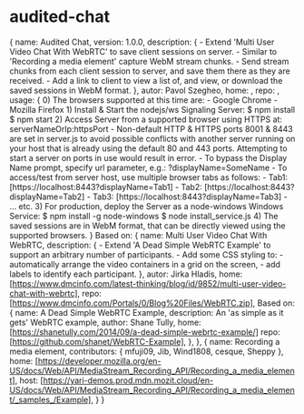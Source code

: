 # audited-chat
{
    name: Audited Chat,
    version: 1.0.0,
    description:
    {
        - Extend 'Multi User Video Chat With WebRTC' to save client sessions on server.
        - Similar to 'Recording a media element' capture WebM stream chunks.
        - Send stream chunks from each client session to server, and save them there as they are received.
        - Add a link to client to view a list of, and view, or download the saved sessions in WebM format.
    },
    autor: Pavol Szegheo,
    home: ,
    repo: ,
    usage:
    {
        0) The browsers supported at this time are:
            - Google Chrome
            - Mozilla Firefox
        1) Install & Start the nodejs/ws Signaling Server:
            $ npm install
            $ npm start
        2) Access Server from a supported browser using HTTPS at: serverNameOrIp:httpsPort
            - Non-default HTTP & HTTPS ports 8001 & 8443 are set in server.js to avoid possible conflicts
              with another server running on your host that is already using the default 80 and 443 ports.
              Attempting to start a server on ports in use would result in error.
            - To bypass the Display Name prompt, specify url parameter, e.g.: ?displayName=SomeName
            - To access/test from server host, use multiple browser tabs as follows:
                - Tab1: [https://localhost:8443?displayName=Tab1]
                - Tab2: [https://localhost:8443?displayName=Tab2]
                - Tab3: [https://localhost:8443?displayName=Tab3]
                - ... etc.
        3) For production, deploy the Server as a node-windows Windows Service:
            $ npm install -g node-windows
            $ node install_service.js
        4) The saved sessions are in WebM format, that can be directly viewed using the supported browsers.
    }
    Based on:
    {
        name: Multi User Video Chat With WebRTC,
        description:
        {
            - Extend 'A Dead Simple WebRTC Example' to support an arbitrary number of participants.
            - Add some CSS styling to:
                - automatically arrange the video containers in a grid on the screen,
                - add labels to identify each participant.
        },
        autor: Jirka Hladis,
        home: [https://www.dmcinfo.com/latest-thinking/blog/id/9852/multi-user-video-chat-with-webrtc],
        repo: [https://www.dmcinfo.com/Portals/0/Blog%20Files/WebRTC.zip],
        Based on:
        {
            name: A Dead Simple WebRTC Example,
            description: An 'as simple as it gets' WebRTC example,
            author: Shane Tully,
            home: [https://shanetully.com/2014/09/a-dead-simple-webrtc-example/]
            repo: [https://github.com/shanet/WebRTC-Example],
        },
    },
    {
        name: Recording a media element,
        contributors: { mfuji09, Jib, Wind1808, cesque, Sheppy },
        home: [https://developer.mozilla.org/en-US/docs/Web/API/MediaStream_Recording_API/Recording_a_media_element],
        host: [https://yari-demos.prod.mdn.mozit.cloud/en-US/docs/Web/API/MediaStream_Recording_API/Recording_a_media_element/_samples_/Example],
    }
}
